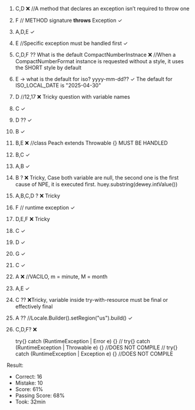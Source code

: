 1. C,D                                                  ❌ //A method that declares an exception isn’t required to throw one
2. F // METHOD signature **throws** Exception           ✓
3. A,D,E                                                ✓
4. E //Specific exception must be handled first         ✓
5. C,D,F ?? What is the default CompactNumberInstnace   ❌ //When a CompactNumberFormat instance is requested without a style, it uses the SHORT style by default
6. E -> what is the default for iso? yyyy-mm-dd??       ✓ The default for ISO_LOCAL_DATE is "2025-04-30"
7. D //12,17                                            ❌ Tricky question with variable names
8. C                                                    ✓
9. D ??                                                 ✓
10. B                                                   ✓
11. B,E                                                 ❌ //class Peach extends Throwable {} MUST BE HANDLED
12. B,C                                                 ✓
13. A,B                                                 ✓
14. B ?                                                 ❌ Tricky, Case both variable are null, the second one is the first cause of NPE, it is executed first. huey.substring(dewey.intValue())
15. A,B,C,D ?                                           ❌ Tricky
16. F // runtime exception                               ✓
17. D,E,F                                               ❌ Tricky
18. C                                                    ✓
19. D                                                    ✓ 
20. G                                                    ✓
21. C                                                    ✓
22. A                                                    ❌ //VACILO, m = minute, M = month
23. A,E                                                  ✓
24. C ??                                                 ❌Tricky, variable inside try-with-resource must be final or effectively final
25. A ?? //Locale.Builder().setRegion("us").build()      ✓
26. C,D,F?                                               ❌


    try{} catch (RuntimeException | Error e) {}
    //        try{} catch (RuntimeException | Throwable e) {} //DOES NOT COMPILE
    //        try{} catch (RuntimeException | Exception e) {} //DOES NOT COMPILE

Result:

* Correct: 16
* Mistake: 10
* Score: 61%
* Passing Score: 68%
* Took: 32min
